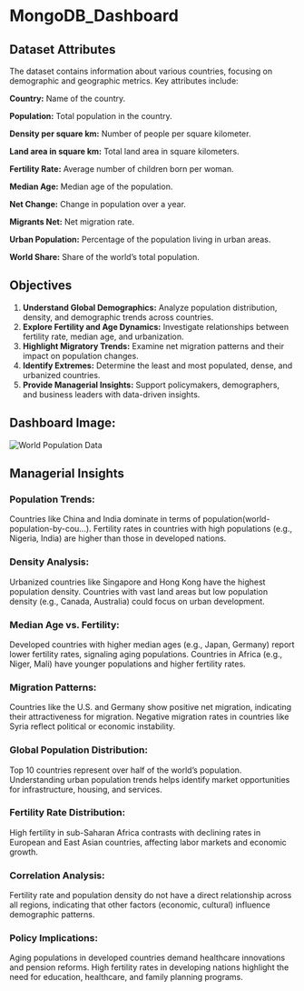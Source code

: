 # MongoDB_Dashboard

## Dataset Attributes
The dataset contains information about various countries, focusing on demographic and geographic metrics. Key attributes include:

**Country:** Name of the country.

**Population:** Total population in the country.

**Density per square km:** Number of people per square kilometer.

**Land area in square km:** Total land area in square kilometers.

**Fertility Rate:** Average number of children born per woman.

**Median Age:** Median age of the population.

**Net Change:** Change in population over a year.

**Migrants Net:** Net migration rate.

**Urban Population:** Percentage of the population living in urban areas.

**World Share:** Share of the world’s total population.


## Objectives

1. **Understand Global Demographics:** Analyze population distribution, density, and demographic trends across countries.
2. **Explore Fertility and Age Dynamics:** Investigate relationships between fertility rate, median age, and urbanization.
3. **Highlight Migratory Trends:** Examine net migration patterns and their impact on population changes.
4. **Identify Extremes:** Determine the least and most populated, dense, and urbanized countries.
5. **Provide Managerial Insights:** Support policymakers, demographers, and business leaders with data-driven insights.

## Dashboard Image:

![World Population Data](https://github.com/user-attachments/assets/6708dfda-a882-47fe-8f89-7ae4d1e766c8)

## Managerial Insights

### Population Trends:
Countries like China and India dominate in terms of population​(world-population-by-cou…).
Fertility rates in countries with high populations (e.g., Nigeria, India) are higher than those in developed nations​.

### Density Analysis:
Urbanized countries like Singapore and Hong Kong have the highest population density.
Countries with vast land areas but low population density (e.g., Canada, Australia) could focus on urban development.

### Median Age vs. Fertility:
Developed countries with higher median ages (e.g., Japan, Germany) report lower fertility rates, signaling aging populations.
Countries in Africa (e.g., Niger, Mali) have younger populations and higher fertility rates​.

### Migration Patterns:
Countries like the U.S. and Germany show positive net migration, indicating their attractiveness for migration.
Negative migration rates in countries like Syria reflect political or economic instability​.

### Global Population Distribution:
Top 10 countries represent over half of the world’s population​.
Understanding urban population trends helps identify market opportunities for infrastructure, housing, and services.

### Fertility Rate Distribution:
High fertility in sub-Saharan Africa contrasts with declining rates in European and East Asian countries, affecting labor markets and economic growth.

### Correlation Analysis:
Fertility rate and population density do not have a direct relationship across all regions, indicating that other factors (economic, cultural) influence demographic patterns​.

### Policy Implications:
Aging populations in developed countries demand healthcare innovations and pension reforms.
High fertility rates in developing nations highlight the need for education, healthcare, and family planning programs.
